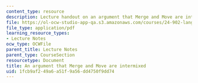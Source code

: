 ```yaml
---
content_type: resource
description: Lecture handout on an argument that Merge and Move are intermixed.
file: https://ol-ocw-studio-app-qa.s3.amazonaws.com/courses/24-902-language-and-its-structure-ii-syntax-fall-2003/1fcb9af249a6a51f9a56dd4750f9dd74_12_8_intrmix.pdf
file_type: application/pdf
learning_resource_types:
- Lecture Notes
ocw_type: OCWFile
parent_title: Lecture Notes
parent_type: CourseSection
resourcetype: Document
title: An argument that Merge and Move are intermixed
uid: 1fcb9af2-49a6-a51f-9a56-dd4750f9dd74
---
```

